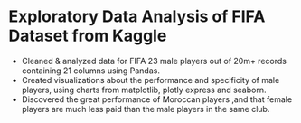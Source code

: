 # Exploratory Data Analysis of FIFA Dataset from Kaggle


* Cleaned & analyzed data for FIFA 23 male players out of 20m+ records containing 21 columns using Pandas.
* Created visualizations about the performance and specificity of male players, using charts from matplotlib, plotly express and seaborn.
* Discovered the great performance of Moroccan players ,and that female players are much less paid than the male players in the same club.


